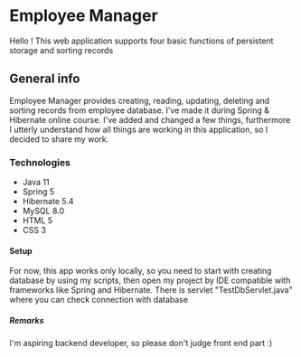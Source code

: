 # Employee Manager

Hello !
This web application supports four basic functions of persistent storage and sorting records

## General info

Employee Manager provides creating, reading, updating, deleting and sorting records from employee database.
I've made it during Spring & Hibernate online course. I've added and changed a few things, furthermore I utterly understand how all things are working in this application, so I decided to share my work.

### Technologies

- Java 11
- Spring 5
- Hibernate 5.4
- MySQL 8.0
- HTML 5
- CSS 3

#### Setup

For now, this app works only locally, so you need to start with creating database by using my scripts, then open my project by IDE compatible with frameworks like Spring and Hibernate. There is servlet "TestDbServlet.java" where you can check connection with database

##### Remarks 

I'm aspiring backend developer, so please don't judge front end part :)


